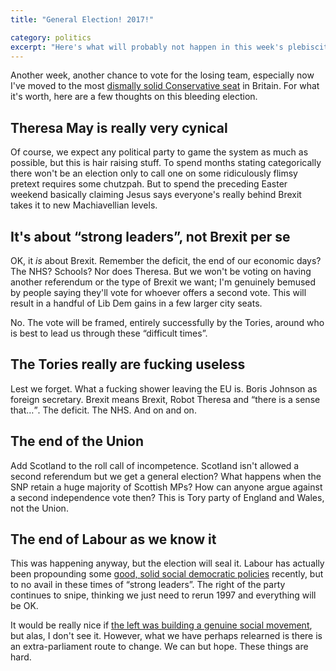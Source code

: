 ```yaml
---
title: "General Election! 2017!"

category: politics
excerpt: "Here's what will probably not happen in this week's plebiscite"
---
```


Another week, another chance to vote for the losing team, especially now I've moved to the most [dismally solid Conservative seat](http://www.bbc.co.uk/news/politics/constituencies/E14000624) in Britain. For what it's worth, here are a few thoughts on this bleeding election.

## Theresa May is really very cynical

Of course, we expect any political party to game the system as much as possible, but this is hair raising stuff. To spend months stating categorically there won't be an election only to call one on some ridiculously flimsy pretext requires some chutzpah. But to spend the preceding Easter weekend basically claiming Jesus says everyone's really behind Brexit takes it to new Machiavellian levels.

## It's about &#8220;strong leaders&#8221;, not Brexit per se

OK, it _is_ about Brexit. Remember the deficit, the end of our economic days? The NHS? Schools? Nor does Theresa. But we won't be voting on having another referendum or the type of Brexit we want; I'm genuinely bemused by people saying they'll vote for whoever offers a second vote. This will result in a handful of Lib Dem gains in a few larger city seats.

No. The vote will be framed, entirely successfully by the Tories, around who is best to lead us through these &#8220;difficult times&#8221;.

## The Tories really are fucking useless

Lest we forget. What a fucking shower leaving the EU is. Boris Johnson as foreign secretary. Brexit means Brexit, Robot Theresa and <q>there is a sense that&hellip;</q>. The deficit. The NHS. And on and on.

## The end of the Union

Add Scotland to the roll call of incompetence. Scotland isn't allowed a second referendum but we get a general election? What happens when the SNP retain a huge majority of Scottish MPs? How can anyone argue against a second independence vote then? This is Tory party of England and Wales, not the Union.

## The end of Labour as we know it

This was happening anyway, but the election will seal it. Labour has actually been propounding some [good, solid social democratic policies](http://press.labour.org.uk/post/159240271364/labour-commits-to-free-school-meals-for-all) recently, but to no avail in these times of &#8220;strong leaders&#8221;. The right of the party continues to snipe, thinking we just need to rerun 1997 and everything will be OK.

It would be really nice if [the left was building a genuine social movement](https://twitter.com/leninology/status/854341049401180160), but alas, I don't see it. However, what we have perhaps relearned is there is an extra-parliament route to change. We can but hope. These things are hard.
